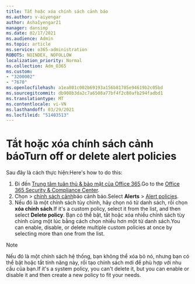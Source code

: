 ```yaml
---
title: Tắt hoặc xóa chính sách cảnh báo
ms.author: v-aiyengar
author: AshaIyengar21
manager: dansimp
ms.date: 02/17/2021
ms.audience: Admin
ms.topic: article
ms.service: o365-administration
ROBOTS: NOINDEX, NOFOLLOW
localization_priority: Normal
ms.collection: Adm_O365
ms.custom:
- "3200002"
- "7670"
ms.openlocfilehash: a1ea801c002b69193a156b81785e94619b2c05bd
ms.sourcegitcommit: db908b3da2c7a6508a77bf4f2c80afb294fadbd1
ms.translationtype: MT
ms.contentlocale: vi-VN
ms.lasthandoff: 03/29/2021
ms.locfileid: "51403513"
---
```

# <a name="turn-off-or-delete-alert-policies"></a><span data-ttu-id="d8e71-102">Tắt hoặc xóa chính sách cảnh báo</span><span class="sxs-lookup"><span data-stu-id="d8e71-102">Turn off or delete alert policies</span></span>

<span data-ttu-id="d8e71-103">Sau đây là cách thực hiện:</span><span class="sxs-lookup"><span data-stu-id="d8e71-103">Here's how to do this:</span></span>

1. <span data-ttu-id="d8e71-104">Đi đến [Trung tâm tuân thủ & bảo mật của Office 365](https://go.microsoft.com/fwlink/p/?linkid=2077143).</span><span class="sxs-lookup"><span data-stu-id="d8e71-104">Go to the [Office 365 Security & Compliance Center](https://go.microsoft.com/fwlink/p/?linkid=2077143).</span></span>
1. <span data-ttu-id="d8e71-105">Chọn   >  [chính sách cảnh](https://go.microsoft.com/fwlink/?linkid=2103208)báo cảnh báo.</span><span class="sxs-lookup"><span data-stu-id="d8e71-105">Select **Alerts** > [Alert policies](https://go.microsoft.com/fwlink/?linkid=2103208).</span></span>
1. <span data-ttu-id="d8e71-106">Nếu đó là một chính sách tùy chỉnh, hãy chọn nó từ danh sách, rồi chọn **xóa chính sách**.</span><span class="sxs-lookup"><span data-stu-id="d8e71-106">If it's a custom policy, select it from the list, and then select **Delete policy**.</span></span> <span data-ttu-id="d8e71-107">Bạn có thể bật, tắt hoặc xóa nhiều chính sách tùy chỉnh cùng một lúc bằng cách chọn nhiều hơn một từ danh sách.</span><span class="sxs-lookup"><span data-stu-id="d8e71-107">You can enable, disable, or delete multiple custom policies at once by selecting more than one from the list.</span></span>

> [!NOTE]
> <span data-ttu-id="d8e71-108">Nếu đó là một chính sách hệ thống, bạn không thể xóa bỏ nó, nhưng bạn có thể bật hoặc tắt tính năng này, rồi tạo chính sách mới để phù hợp với nhu cầu của bạn.</span><span class="sxs-lookup"><span data-stu-id="d8e71-108">If it's a system policy, you can't delete it, but you can enable or disable it and then create a new policy to fit your needs.</span></span>
